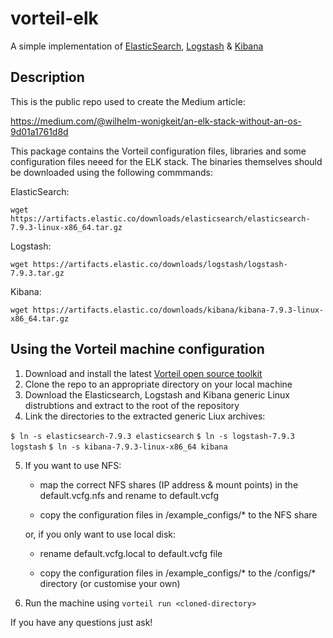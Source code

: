 # vorteil-elk

A simple implementation of [ElasticSearch](https://www.elastic.co/elasticsearch/), [Logstash](https://www.elastic.co/logstash/) & [Kibana](https://www.elastic.co/kibana/)

## Description

This is the public repo used to create the Medium article:

https://medium.com/@wilhelm-wonigkeit/an-elk-stack-without-an-os-9d01a1761d8d

This package contains the Vorteil configuration files, libraries and some configuration files neeed for the ELK stack. The binaries themselves should be downloaded using the following commmands:

ElasticSearch:

```wget https://artifacts.elastic.co/downloads/elasticsearch/elasticsearch-7.9.3-linux-x86_64.tar.gz```

Logstash:

```wget https://artifacts.elastic.co/downloads/logstash/logstash-7.9.3.tar.gz```

Kibana:

```wget https://artifacts.elastic.co/downloads/kibana/kibana-7.9.3-linux-x86_64.tar.gz```


## Using the Vorteil machine configuration

1. Download and install the latest [Vorteil open source toolkit](https://github.com/vorteil/vorteil)
2. Clone the repo to an appropriate directory on your local machine
3. Download the Elasticsearch, Logstash and Kibana generic Linux distrubtions and extract to the root of the repository
4. Link the directories to the extracted generic Liux archives:

```$ ln -s elasticsearch-7.9.3 elasticsearch```
```$ ln -s logstash-7.9.3 logstash```
```$ ln -s kibana-7.9.3-linux-x86_64 kibana```

5. If you want to use NFS:
       
   - map the correct NFS shares (IP address & mount points) in the default.vcfg.nfs and rename to default.vcfg
       
   - copy the configuration files in /example_configs/* to the NFS share
   
   or, if you only want to use local disk:
       
   - rename default.vcfg.local to default.vcfg file
       
   - copy the configuration files in /example_configs/* to the /configs/* directory (or customise your own)
       
6. Run the machine using `vorteil run <cloned-directory>`

If you have any questions just ask!
